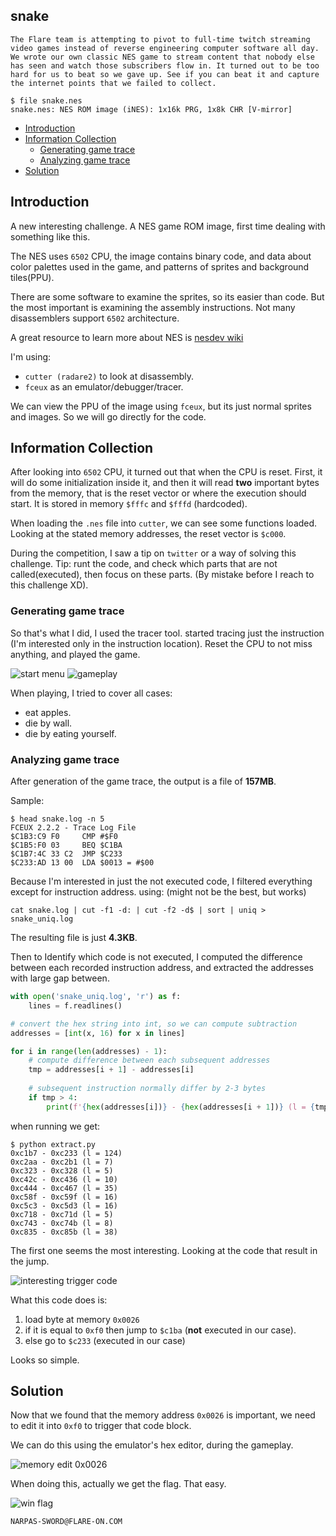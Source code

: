 snake <!-- omit in toc -->
---

```
The Flare team is attempting to pivot to full-time twitch streaming video games instead of reverse engineering computer software all day. We wrote our own classic NES game to stream content that nobody else has seen and watch those subscribers flow in. It turned out to be too hard for us to beat so we gave up. See if you can beat it and capture the internet points that we failed to collect.
```

```
$ file snake.nes 
snake.nes: NES ROM image (iNES): 1x16k PRG, 1x8k CHR [V-mirror]
```
- [Introduction](#introduction)
- [Information Collection](#information-collection)
  - [Generating game trace](#generating-game-trace)
  - [Analyzing game trace](#analyzing-game-trace)
- [Solution](#solution)

## Introduction
A new interesting challenge. A NES game ROM image, first time dealing with something like this.

The NES uses `6502` CPU, the image contains binary code, and data about
color palettes used in the game, and patterns of sprites and background tiles(PPU).

There are some software to examine the sprites, so its easier than code. But the
most important is examining the assembly instructions. Not many
disassemblers support `6502` architecture.

A great resource to learn more about NES is [nesdev wiki](https://wiki.nesdev.com)

I'm using:
- `cutter (radare2)` to look at disassembly.
- `fceux` as an emulator/debugger/tracer.

We can view the PPU of the image using `fceux`, but its just normal sprites and
images. So we will go directly for the code.

## Information Collection

After looking into `6502` CPU, it turned out that when the CPU is reset. First,
it will do some initialization inside it, and then it will read **two** important
bytes from the memory, that is the reset vector or where the execution should start.
It is stored in memory `$fffc` and `$fffd` (hardcoded).

When loading the `.nes` file into `cutter`, we can see some functions loaded. Looking at the stated memory addresses, the reset vector is `$c000`.

During the competition, I saw a tip on `twitter` or a way of solving this challenge.
Tip: runt the code, and check which parts that are not called(executed), then focus 
on these parts. (By mistake before I reach to this challenge XD).

### Generating game trace

So that's what I did, I used the tracer tool. started tracing just the instruction
(I'm interested only in the instruction location). Reset the CPU to not miss anything,
and played the game.

![start menu](screenshots/start_menu.png)
![gameplay](screenshots/gameplay.png)

When playing, I tried to cover all cases:
- eat apples.
- die by wall.
- die by eating yourself.

### Analyzing game trace

After generation of the game trace, the output is a file of **157MB**.

Sample:
```
$ head snake.log -n 5
FCEUX 2.2.2 - Trace Log File
$C1B3:C9 F0     CMP #$F0
$C1B5:F0 03     BEQ $C1BA
$C1B7:4C 33 C2  JMP $C233
$C233:AD 13 00  LDA $0013 = #$00
```

Because I'm interested in just the not executed code, I filtered everything except
for instruction address. using: (might not be the best, but works)
```
cat snake.log | cut -f1 -d: | cut -f2 -d$ | sort | uniq > snake_uniq.log
```

The resulting file is just **4.3KB**.

Then to Identify which code is not executed, I computed the difference between each
recorded instruction address, and extracted the addresses with large gap between.

```python
with open('snake_uniq.log', 'r') as f:
    lines = f.readlines()

# convert the hex string into int, so we can compute subtraction
addresses = [int(x, 16) for x in lines]

for i in range(len(addresses) - 1):
    # compute difference between each subsequent addresses
    tmp = addresses[i + 1] - addresses[i]
   
    # subsequent instruction normally differ by 2-3 bytes
    if tmp > 4:
        print(f'{hex(addresses[i])} - {hex(addresses[i + 1])} (l = {tmp})')
```

when running we get:
```
$ python extract.py
0xc1b7 - 0xc233 (l = 124)
0xc2aa - 0xc2b1 (l = 7)
0xc323 - 0xc328 (l = 5)
0xc42c - 0xc436 (l = 10)
0xc444 - 0xc467 (l = 35)
0xc58f - 0xc59f (l = 16)
0xc5c3 - 0xc5d3 (l = 16)
0xc718 - 0xc71d (l = 5)
0xc743 - 0xc74b (l = 8)
0xc835 - 0xc85b (l = 38)
```

The first one seems the most interesting. Looking at the code that result in the jump.

![interesting trigger code](screenshots/interesting_trigger_code.png)

What this code does is:
1) load byte at memory `0x0026`
2) if it is equal to `0xf0` then jump to `$c1ba` (**not** executed in our case).
3) else go to `$c233` (executed in our case)

Looks so simple.

## Solution

Now that we found that the memory address `0x0026` is important, we need to edit it into `0xf0` to trigger that code block.

We can do this using the emulator's hex editor, during the gameplay.

![memory edit 0x0026](screenshots/memory_edit_26.png)

When doing this, actually we get the flag. That easy.

![win flag](screenshots/win_flag.png)

```
NARPAS-SWORD@FLARE-ON.COM 
```